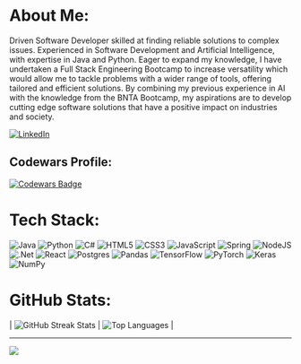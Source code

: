 # About Me:
Driven Software Developer skilled at finding reliable solutions to complex issues. Experienced in Software Development and Artificial Intelligence, with expertise in Java and Python. Eager to expand my knowledge, I have undertaken a Full Stack Engineering Bootcamp to increase versatility which would allow me to tackle problems with a wider range of tools, offering tailored and efficient solutions. By combining my previous experience in AI with the knowledge from the BNTA Bootcamp, my aspirations are to develop cutting edge software solutions that have a positive impact on industries and society.




[![LinkedIn](https://img.shields.io/badge/LinkedIn-%230077B5.svg?logo=linkedin&logoColor=white)](https://linkedin.com/in/tarek-u-ahmed) 

## Codewars Profile:
[![Codewars Badge](https://www.codewars.com/users/TarekQMUL/badges/large)](https://www.codewars.com/users/TarekQMUL)

# Tech Stack:
![Java](https://img.shields.io/badge/java-%23ED8B00.svg?style=for-the-badge&logo=java&logoColor=white) ![Python](https://img.shields.io/badge/python-3670A0?style=for-the-badge&logo=python&logoColor=ffdd54) ![C#](https://img.shields.io/badge/c%23-%23239120.svg?style=for-the-badge&logo=c-sharp&logoColor=white) ![HTML5](https://img.shields.io/badge/html5-%23E34F26.svg?style=for-the-badge&logo=html5&logoColor=white) ![CSS3](https://img.shields.io/badge/css3-%231572B6.svg?style=for-the-badge&logo=css3&logoColor=white) ![JavaScript](https://img.shields.io/badge/javascript-%23323330.svg?style=for-the-badge&logo=javascript&logoColor=%23F7DF1E) ![Spring](https://img.shields.io/badge/spring-%236DB33F.svg?style=for-the-badge&logo=spring&logoColor=white) ![NodeJS](https://img.shields.io/badge/node.js-6DA55F?style=for-the-badge&logo=node.js&logoColor=white) ![.Net](https://img.shields.io/badge/.NET-5C2D91?style=for-the-badge&logo=.net&logoColor=white) ![React](https://img.shields.io/badge/react-%2320232a.svg?style=for-the-badge&logo=react&logoColor=%2361DAFB) ![Postgres](https://img.shields.io/badge/postgres-%23316192.svg?style=for-the-badge&logo=postgresql&logoColor=white) ![Pandas](https://img.shields.io/badge/pandas-%23150458.svg?style=for-the-badge&logo=pandas&logoColor=white) ![TensorFlow](https://img.shields.io/badge/TensorFlow-%23FF6F00.svg?style=for-the-badge&logo=TensorFlow&logoColor=white) ![PyTorch](https://img.shields.io/badge/PyTorch-%23EE4C2C.svg?style=for-the-badge&logo=PyTorch&logoColor=white) ![Keras](https://img.shields.io/badge/Keras-%23D00000.svg?style=for-the-badge&logo=Keras&logoColor=white) ![NumPy](https://img.shields.io/badge/numpy-%23013243.svg?style=for-the-badge&logo=numpy&logoColor=white)
# GitHub Stats:

| ![GitHub Streak Stats](https://github-readme-streak-stats.herokuapp.com/?user=TarekQMUL&theme=dark&hide_border=false) | ![Top Languages](https://github-readme-stats.vercel.app/api/top-langs/?username=TarekQMUL&theme=dark&hide_border=false&include_all_commits=true&count_private=true&layout=compact) |

---
[![](https://visitcount.itsvg.in/api?id=TarekQMUL&icon=0&color=0)](https://visitcount.itsvg.in)

